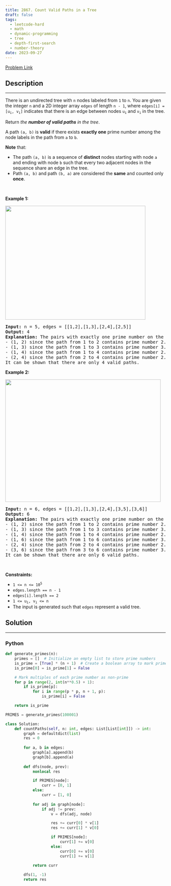```yaml
---
title: 2867. Count Valid Paths in a Tree
draft: false
tags: 
  - leetcode-hard
  - math
  - dynamic-programming
  - tree
  - depth-first-search
  - number-theory
date: 2023-09-27
---
```


[Problem Link](https://leetcode.com/problems/count-valid-paths-in-a-tree/)

## Description

---
<p>There is an undirected tree with <code>n</code> nodes labeled from <code>1</code> to <code>n</code>. You are given the integer <code>n</code> and a 2D integer array <code>edges</code> of length <code>n - 1</code>, where <code>edges[i] = [u<sub>i</sub>, v<sub>i</sub>]</code> indicates that there is an edge between nodes <code>u<sub>i</sub></code> and <code>v<sub>i</sub></code> in the tree.</p>

<p>Return <em>the <strong>number of valid paths</strong> in the tree</em>.</p>

<p>A path <code>(a, b)</code> is <strong>valid</strong> if there exists <strong>exactly one</strong> prime number among the node labels in the path from <code>a</code> to <code>b</code>.</p>

<p><strong>Note</strong> that:</p>

<ul>
	<li>The path <code>(a, b)</code> is a sequence of <strong>distinct</strong> nodes starting with node <code>a</code> and ending with node <code>b</code> such that every two adjacent nodes in the sequence share an edge in the tree.</li>
	<li>Path <code>(a, b)</code> and path <code>(b, a)</code> are considered the <strong>same</strong> and counted only <strong>once</strong>.</li>
</ul>

<p>&nbsp;</p>
<p><strong class="example">Example 1:</strong></p>
<img alt="" src="https://assets.leetcode.com/uploads/2023/08/27/example1.png" style="width: 440px; height: 357px;" />
<pre>
<strong>Input:</strong> n = 5, edges = [[1,2],[1,3],[2,4],[2,5]]
<strong>Output:</strong> 4
<strong>Explanation:</strong> The pairs with exactly one prime number on the path between them are: 
- (1, 2) since the path from 1 to 2 contains prime number 2. 
- (1, 3) since the path from 1 to 3 contains prime number 3.
- (1, 4) since the path from 1 to 4 contains prime number 2.
- (2, 4) since the path from 2 to 4 contains prime number 2.
It can be shown that there are only 4 valid paths.
</pre>

<p><strong class="example">Example 2:</strong></p>
<img alt="" src="https://assets.leetcode.com/uploads/2023/08/27/example2.png" style="width: 488px; height: 384px;" />
<pre>
<strong>Input:</strong> n = 6, edges = [[1,2],[1,3],[2,4],[3,5],[3,6]]
<strong>Output:</strong> 6
<strong>Explanation:</strong> The pairs with exactly one prime number on the path between them are: 
- (1, 2) since the path from 1 to 2 contains prime number 2.
- (1, 3) since the path from 1 to 3 contains prime number 3.
- (1, 4) since the path from 1 to 4 contains prime number 2.
- (1, 6) since the path from 1 to 6 contains prime number 3.
- (2, 4) since the path from 2 to 4 contains prime number 2.
- (3, 6) since the path from 3 to 6 contains prime number 3.
It can be shown that there are only 6 valid paths.
</pre>

<p>&nbsp;</p>
<p><strong>Constraints:</strong></p>

<ul>
	<li><code>1 &lt;= n &lt;= 10<sup>5</sup></code></li>
	<li><code>edges.length == n - 1</code></li>
	<li><code>edges[i].length == 2</code></li>
	<li><code>1 &lt;= u<sub>i</sub>, v<sub>i</sub> &lt;= n</code></li>
	<li>The input is generated such that <code>edges</code> represent a valid tree.</li>
</ul>


## Solution

---
### Python
``` py title='count-valid-paths-in-a-tree'
def generate_primes(n):
    primes = []  # Initialize an empty list to store prime numbers
    is_prime = [True] * (n + 1)  # Create a boolean array to mark prime and non-prime numbers
    is_prime[0] = is_prime[1] = False

    # Mark multiples of each prime number as non-prime
    for p in range(2, int(n**0.5) + 1):
        if is_prime[p]:
            for i in range(p * p, n + 1, p):
                is_prime[i] = False

    return is_prime

PRIMES = generate_primes(100001)

class Solution:
    def countPaths(self, n: int, edges: List[List[int]]) -> int:
        graph = defaultdict(list)
        res = 0
        
        for a, b in edges:
            graph[a].append(b)
            graph[b].append(a)
        
        def dfs(node, prev):
            nonlocal res

            if PRIMES[node]:
                curr = [0, 1]
            else:
                curr = [1, 0]
            
            for adj in graph[node]:
                if adj != prev:
                    v = dfs(adj, node)

                    res += curr[0] * v[1]
                    res += curr[1] * v[0]

                    if PRIMES[node]:
                        curr[1] += v[0]
                    else:
                        curr[0] += v[0]
                        curr[1] += v[1]
            
            return curr

        dfs(1, -1)
        return res
```

